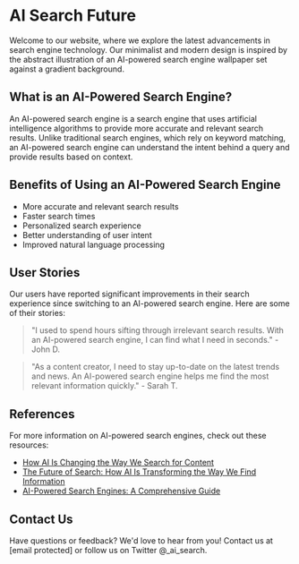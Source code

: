 <!--font:Alegreya-->

# AI Search Future

Welcome to our website, where we explore the latest advancements in search engine technology. Our minimalist and modern design is inspired by the abstract illustration of an AI-powered search engine wallpaper set against a gradient background.

## What is an AI-Powered Search Engine?

An AI-powered search engine is a search engine that uses artificial intelligence algorithms to provide more accurate and relevant search results. Unlike traditional search engines, which rely on keyword matching, an AI-powered search engine can understand the intent behind a query and provide results based on context.

## Benefits of Using an AI-Powered Search Engine

- More accurate and relevant search results
- Faster search times
- Personalized search experience
- Better understanding of user intent
- Improved natural language processing

## User Stories

Our users have reported significant improvements in their search experience since switching to an AI-powered search engine. Here are some of their stories:

> "I used to spend hours sifting through irrelevant search results. With an AI-powered search engine, I can find what I need in seconds." - John D.

> "As a content creator, I need to stay up-to-date on the latest trends and news. An AI-powered search engine helps me find the most relevant information quickly." - Sarah T.

## References

For more information on AI-powered search engines, check out these resources:

- [How AI Is Changing the Way We Search for Content](#)
- [The Future of Search: How AI Is Transforming the Way We Find Information](#)
- [AI-Powered Search Engines: A Comprehensive Guide](#)

## Contact Us

Have questions or feedback? We'd love to hear from you! Contact us at [email protected] or follow us on Twitter @_ai_search.

<!--

Write me content for website with wallpaper which alt text is:

"A wallpaper featuring an abstract illustration of an AI-powered search engine, with a minimalist and modern design, set against a gradient background."

The name/title of the page should not be 1:1 copy of the alt text but rather a real content of the website which is using this wallpaper.

- Use markdown format 
- Start with heading
- Heading should be short and concise
- The content should look like a real website 
- The website should not be about the wallpaper, wallpaper is just a related background
- Heading should be contain work "wallpaper" or "background"
- Include real sections like references, contact, user stories, etc. use things relevant to the page purpose.
- Feel free to use structure like headings, bullets, numbering, blockquotes, paragraphs, horizontal lines, etc.
- You can use formatting like bold or _italic_
- You can include UTF-8 emojis
- Links should be only #hash anchors (and you can refer to the document itself)
- Do not include images


---


# AI-Powered Search Engine: The Future of Online Searches

Welcome to our website, where we explore the latest advancements in search engine technology. Our minimalist and modern design is inspired by the abstract illustration of an AI-powered search engine wallpaper set against a gradient background.

## What is an AI-Powered Search Engine?

An AI-powered search engine is a search engine that uses artificial intelligence algorithms to provide more accurate and relevant search results. Unlike traditional search engines, which rely on keyword matching, an AI-powered search engine can understand the intent behind a query and provide results based on context.

## Benefits of Using an AI-Powered Search Engine

- More accurate and relevant search results
- Faster search times
- Personalized search experience
- Better understanding of user intent
- Improved natural language processing

## User Stories

Our users have reported significant improvements in their search experience since switching to an AI-powered search engine. Here are some of their stories:

> "I used to spend hours sifting through irrelevant search results. With an AI-powered search engine, I can find what I need in seconds." - John D.

> "As a content creator, I need to stay up-to-date on the latest trends and news. An AI-powered search engine helps me find the most relevant information quickly." - Sarah T.

## References

For more information on AI-powered search engines, check out these resources:

- [How AI Is Changing the Way We Search for Content](#)
- [The Future of Search: How AI Is Transforming the Way We Find Information](#)
- [AI-Powered Search Engines: A Comprehensive Guide](#)

## Contact Us

Have questions or feedback? We'd love to hear from you! Contact us at [email protected] or follow us on Twitter @_ai_search.

-->
